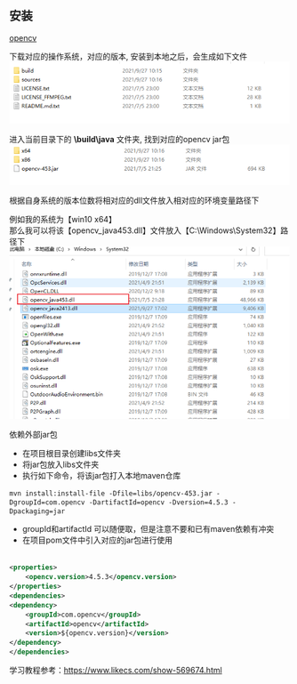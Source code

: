 ## 安装

[opencv](https://github.com/opencv/opencv/)

下载对应的操作系统，对应的版本, 安装到本地之后，会生成如下文件  
![img.png](images/01.png)

进入当前目录下的 **\build\java** 文件夹, 找到对应的opencv jar包
![img.png](images/02.png)

根据自身系统的版本位数将相对应的dll文件放入相对应的环境变量路径下

例如我的系统为【win10 x64】  
那么我可以将该【opencv_java453.dll】文件放入【C:\Windows\System32】路径下
![img.png](images/03.png)

依赖外部jar包

- 在项目根目录创建libs文件夹
- 将jar包放入libs文件夹
- 执行如下命令，将该jar包打入本地maven仓库

```shell
mvn install:install-file -Dfile=libs/opencv-453.jar -DgroupId=com.opencv -DartifactId=opencv -Dversion=4.5.3 -Dpackaging=jar
```

- groupId和artifactId 可以随便取，但是注意不要和已有maven依赖有冲突
- 在项目pom文件中引入对应的jar包进行使用

```xml

<properties>
    <opencv.version>4.5.3</opencv.version>
</properties>
<dependencies>
<dependency>
    <groupId>com.opencv</groupId>
    <artifactId>opencv</artifactId>
    <version>${opencv.version}</version>
</dependency>
</dependencies>
```

学习教程参考：https://www.likecs.com/show-569674.html